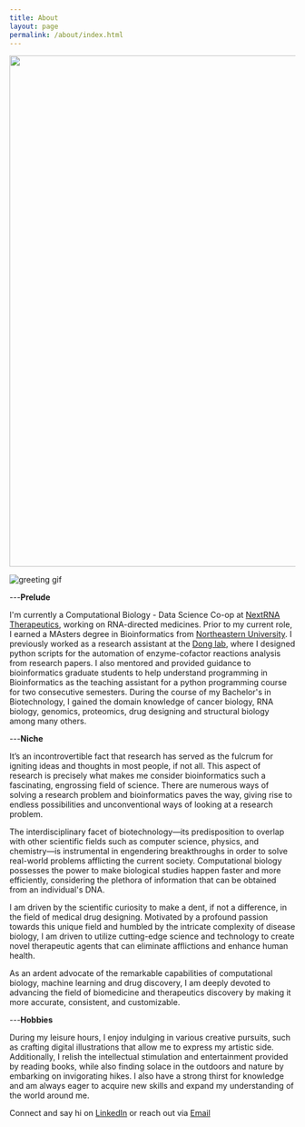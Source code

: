 ```yaml
---
title: About
layout: page
permalink: /about/index.html
---
```


<img src="{{site.url}}amoolya1199.github.io/assets/images/Amoolya.JPG" style="border:none" width="900" />

![greeting gif](https://github.com/alansmathew/alansmathew/raw/master/lang.gif)

---**Prelude**

I'm currently a Computational Biology - Data Science Co-op at [NextRNA Therapeutics](http://nextrna.com/), working on RNA-directed medicines.
Prior to my current role, I earned a MAsters degree in Bioinformatics from [Northeastern University](https://cos.northeastern.edu/master-of-science-in-bioinformatics/). I previously worked as a research assistant at the [Dong lab](https://sijiadong.com/), where I designed python scripts for the automation of enzyme-cofactor reactions analysis from research papers. I also mentored and provided guidance to bioinformatics graduate students to help understand programming in Bioinformatics as the teaching assistant for a python programming course for two consecutive semesters. During the course of my Bachelor's in Biotechnology, I gained the domain knowledge of cancer biology, RNA biology, genomics, proteomics, drug designing and structural biology among many others. 

---**Niche** 

It’s an incontrovertible fact that research has served as the fulcrum for igniting ideas and thoughts in most people, if not all. This aspect of research is precisely what makes me consider bioinformatics such a fascinating, engrossing field of science. There are numerous ways of solving a research problem and bioinformatics paves the way, giving rise to endless possibilities and unconventional ways of looking at a research problem. 

The interdisciplinary facet of biotechnology—its predisposition to overlap with other scientific fields such as computer science, physics, and chemistry—is instrumental in engendering breakthroughs in order to solve real-world problems afflicting the current society. Computational biology possesses the power to make biological studies happen faster and more efficiently, considering the plethora of information that can be obtained from an individual's DNA. 

I am driven by the scientific curiosity to make a dent, if not a difference, in the field of medical drug designing. Motivated by a profound passion towards this unique field and humbled by the intricate complexity of disease biology, I am driven to utilize cutting-edge science and technology to create novel therapeutic agents that can eliminate afflictions and enhance human health.

As an ardent advocate of the remarkable capabilities of computational biology, machine learning and drug discovery, I am deeply devoted to advancing the field of biomedicine and therapeutics discovery by making it more accurate, consistent, and customizable.

<!---  in the biopharmaceutical industry developing machine learning models to predict (1) [off-targeting in gene silencing/editing](https://en.calameo.com/read/0041626681a7296f0e0a8) and (2) [drug-target interactions](https://www.ncbi.nlm.nih.gov/pmc/articles/PMC5166585/).-->

---**Hobbies**

During my leisure hours, I enjoy indulging in various creative pursuits, such as crafting digital illustrations that allow me to express my artistic side. Additionally, I relish the intellectual stimulation and entertainment provided by reading books, while also finding solace in the outdoors and nature by embarking on invigorating hikes. I also have a strong thirst for knowledge and am always eager to acquire new skills and expand my understanding of the world around me.

Connect and say hi on [LinkedIn](https://www.linkedin.com/in/amoolya-srinivasa) or reach out via [Email](amoolyasrinivasa@gmail.com)
